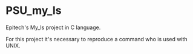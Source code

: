# PSU_my_ls


Epitech's My_ls project in C language.

For this project it's necessary to reproduce a command who is used with UNIX.